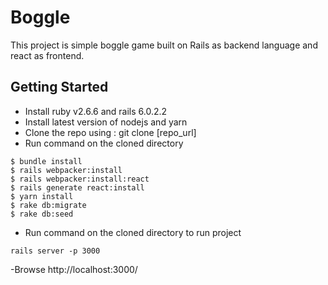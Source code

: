 # Boggle

This project is simple boggle game built on Rails as backend language and react as frontend.

## Getting Started

- Install ruby v2.6.6 and rails 6.0.2.2
- Install latest version of nodejs and yarn
- Clone the repo using : git clone [repo_url]
- Run command on the cloned directory

```
$ bundle install
$ rails webpacker:install
$ rails webpacker:install:react
$ rails generate react:install
$ yarn install
$ rake db:migrate
$ rake db:seed
```

- Run command on the cloned directory to run project

```
rails server -p 3000
```

-Browse http://localhost:3000/
